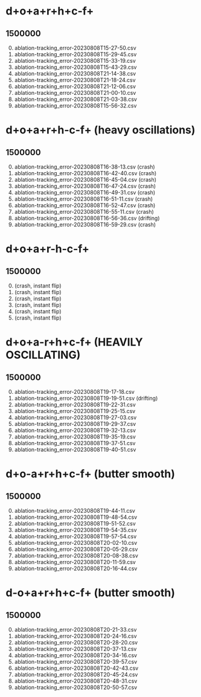 # d+o+a+r+h+c-f+
## 1500000
0. ablation-tracking_error-20230808T15-27-50.csv
1. ablation-tracking_error-20230808T15-29-45.csv
2. ablation-tracking_error-20230808T15-33-19.csv
3. ablation-tracking_error-20230808T15-43-29.csv
4. ablation-tracking_error-20230808T21-14-38.csv
5. ablation-tracking_error-20230808T21-18-24.csv
6. ablation-tracking_error-20230808T21-12-06.csv
7. ablation-tracking_error-20230808T21-00-10.csv
8. ablation-tracking_error-20230808T21-03-38.csv
9. ablation-tracking_error-20230808T15-56-32.csv

# d+o+a+r+h-c-f+ (heavy oscillations)
## 1500000
0. ablation-tracking_error-20230808T16-38-13.csv (crash)
1. ablation-tracking_error-20230808T16-42-40.csv (crash)
2. ablation-tracking_error-20230808T16-45-04.csv (crash)
3. ablation-tracking_error-20230808T16-47-24.csv (crash)
4. ablation-tracking_error-20230808T16-49-31.csv (crash)
5. ablation-tracking_error-20230808T16-51-11.csv (crash)
6. ablation-tracking_error-20230808T16-52-47.csv (crash)
7. ablation-tracking_error-20230808T16-55-11.csv (crash)
8. ablation-tracking_error-20230808T16-56-36.csv (drifting)
9. ablation-tracking_error-20230808T16-59-29.csv (crash)

# d+o+a+r-h-c-f+

## 1500000
0. (crash, instant flip)
1. (crash, instant flip)
2. (crash, instant flip)
3. (crash, instant flip)
4. (crash, instant flip)
5. (crash, instant flip)


# d+o+a-r+h+c-f+ (HEAVILY OSCILLATING)

## 1500000
0. ablation-tracking_error-20230808T19-17-18.csv
1. ablation-tracking_error-20230808T19-19-51.csv (drifting)
2. ablation-tracking_error-20230808T19-22-31.csv
3. ablation-tracking_error-20230808T19-25-15.csv
4. ablation-tracking_error-20230808T19-27-03.csv
5. ablation-tracking_error-20230808T19-29-37.csv
6. ablation-tracking_error-20230808T19-32-13.csv
7. ablation-tracking_error-20230808T19-35-19.csv
8. ablation-tracking_error-20230808T19-37-51.csv
9. ablation-tracking_error-20230808T19-40-51.csv



# d+o-a+r+h+c-f+ (butter smooth)
## 1500000
0. ablation-tracking_error-20230808T19-44-11.csv
1. ablation-tracking_error-20230808T19-48-54.csv
2. ablation-tracking_error-20230808T19-51-52.csv
3. ablation-tracking_error-20230808T19-54-35.csv
4. ablation-tracking_error-20230808T19-57-54.csv
5. ablation-tracking_error-20230808T20-02-10.csv
6. ablation-tracking_error-20230808T20-05-29.csv
7. ablation-tracking_error-20230808T20-08-38.csv
8. ablation-tracking_error-20230808T20-11-59.csv
9. ablation-tracking_error-20230808T20-16-44.csv

# d-o+a+r+h+c-f+ (butter smooth)
## 1500000
0. ablation-tracking_error-20230808T20-21-33.csv
1. ablation-tracking_error-20230808T20-24-16.csv
2. ablation-tracking_error-20230808T20-28-20.csv
3. ablation-tracking_error-20230808T20-37-13.csv
4. ablation-tracking_error-20230808T20-34-16.csv
5. ablation-tracking_error-20230808T20-39-57.csv
6. ablation-tracking_error-20230808T20-42-43.csv
7. ablation-tracking_error-20230808T20-45-24.csv
8. ablation-tracking_error-20230808T20-48-31.csv
9. ablation-tracking_error-20230808T20-50-57.csv


